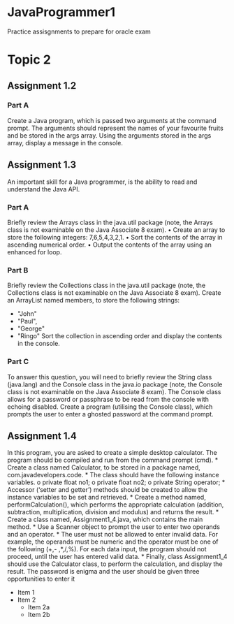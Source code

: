 # JavaProgrammer1
Practice assisgnments to prepare for oracle exam

# Topic 2
## Assignment 1.2

### Part A
  Create a Java program, which is passed two arguments at the command prompt.
  The arguments should represent the names of your favourite fruits and be stored in
  the args array.
  Using the arguments stored in the args array, display a message in the console.

## Assignment 1.3
  An important skill for a Java programmer, is the ability to read and understand the
  Java API.
  
### Part A
  Briefly review the Arrays class in the java.util package (note, the Arrays class is not
  examinable on the Java Associate 8 exam).
    • Create an array to store the following integers: 7,6,5,4,3,2,1.
    • Sort the contents of the array in ascending numerical order.
    • Output the contents of the array using an enhanced for loop.
    
### Part B
  Briefly review the Collections class in the java.util package (note, the Collections
  class is not examinable on the Java Associate 8 exam).
  Create an ArrayList named members, to store the following strings:
* "John"
* "Paul",
* "George"
* "Ringo"
  Sort the collection in ascending order and display the contents in the console.
  
### Part C

  To answer this question, you will need to briefly review the String class (java.lang)
  and the Console class in the java.io package (note, the Console class is not
  examinable on the Java Associate 8 exam).
  The Console class allows for a password or passphrase to be read from the console
  with echoing disabled.
  Create a program (utilising the Console class), which prompts the user to enter a
  ghosted password at the command prompt.
  
## Assignment 1.4

  In this program, you are asked to create a simple desktop calculator. The program
  should be compiled and run from the command prompt (cmd).
    * Create a class named Calculator, to be stored in a package named,
    com.javadevelopers.code.
    * The class should have the following instance variables.
      o private float no1;
      o private float no2;
      o private String operator;
    * Accessor (‘setter and getter’) methods should be created to allow the instance
    variables to be set and retrieved.
    * Create a method named, performCalculation(), which performs the
    appropriate calculation (addition, subtraction, multiplication, division and
    modulus) and returns the result.
    * Create a class named, Assignment1_4.java, which contains the main
    method.
    * Use a Scanner object to prompt the user to enter two operands and an
    operator.
    * The user must not be allowed to enter invalid data. For example, the
    operands must be numeric and the operator must be one of the following (+,-
    ,*,/,%). For each data input, the program should not proceed, until the user
    has entered valid data.
    * Finally, class Assignment1_4 should use the Calculator class, to perform the
    calculation, and display the result.
    The password is enigma and the user should be given three opportunities to enter it
    
    
* Item 1
* Item 2
  * Item 2a
  * Item 2b
